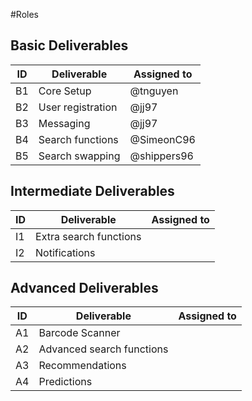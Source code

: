 #Roles

## Basic Deliverables
| ID | Deliverable         | Assigned to   |
| -- | ------------------- | -----------   |
| B1  | Core Setup         | @tnguyen      |
| B2  | User registration  | @jj97         |
| B3  | Messaging          | @jj97         |
| B4  | Search functions   | @SimeonC96    |
| B5  | Search swapping    | @shippers96   |

## Intermediate Deliverables

| ID | Deliverable            | Assigned to  |
| -- | ---------------------- | ------------ |
| I1 | Extra search functions |              |
| I2 | Notifications          |              |

## Advanced Deliverables

| ID | Deliverable               | Assigned to |
| -- | ------------------------- | ----------- |
| A1 | Barcode Scanner           |             |
| A2 | Advanced search functions |             |
| A3 | Recommendations           |             |
| A4 | Predictions               |             |


